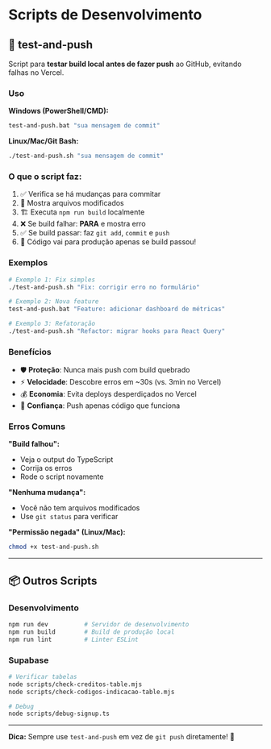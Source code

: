 # Scripts de Desenvolvimento

## 🚀 test-and-push

Script para **testar build local antes de fazer push** ao GitHub, evitando falhas no Vercel.

### Uso

**Windows (PowerShell/CMD):**
```bash
test-and-push.bat "sua mensagem de commit"
```

**Linux/Mac/Git Bash:**
```bash
./test-and-push.sh "sua mensagem de commit"
```

### O que o script faz:

1. ✅ Verifica se há mudanças para commitar
2. 📝 Mostra arquivos modificados
3. 🏗️  Executa `npm run build` localmente
4. ❌ Se build falhar: **PARA** e mostra erro
5. ✅ Se build passar: faz `git add`, `commit` e `push`
6. 🎉 Código vai para produção apenas se build passou!

### Exemplos

```bash
# Exemplo 1: Fix simples
./test-and-push.sh "Fix: corrigir erro no formulário"

# Exemplo 2: Nova feature
test-and-push.bat "Feature: adicionar dashboard de métricas"

# Exemplo 3: Refatoração
./test-and-push.sh "Refactor: migrar hooks para React Query"
```

### Benefícios

- 🛡️ **Proteção**: Nunca mais push com build quebrado
- ⚡ **Velocidade**: Descobre erros em ~30s (vs. 3min no Vercel)
- 💰 **Economia**: Evita deploys desperdiçados no Vercel
- 🎯 **Confiança**: Push apenas código que funciona

### Erros Comuns

**"Build falhou":**
- Veja o output do TypeScript
- Corrija os erros
- Rode o script novamente

**"Nenhuma mudança":**
- Você não tem arquivos modificados
- Use `git status` para verificar

**"Permissão negada" (Linux/Mac):**
```bash
chmod +x test-and-push.sh
```

---

## 📦 Outros Scripts

### Desenvolvimento
```bash
npm run dev          # Servidor de desenvolvimento
npm run build        # Build de produção local
npm run lint         # Linter ESLint
```

### Supabase
```bash
# Verificar tabelas
node scripts/check-creditos-table.mjs
node scripts/check-codigos-indicacao-table.mjs

# Debug
node scripts/debug-signup.ts
```

---

**Dica:** Sempre use `test-and-push` em vez de `git push` diretamente! 🎯
